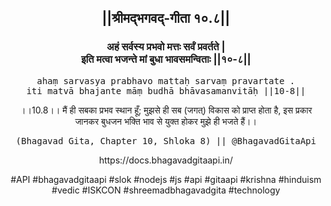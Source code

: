 <center><h2>||श्रीमद्‍भगवद्‍-गीता १०.८||</h2>
<h3>अहं सर्वस्य प्रभवो मत्तः सर्वं प्रवर्तते |<br/>इति मत्वा भजन्ते मां बुधा भावसमन्विताः ||१०-८||</h3>
<pre>ahaṃ sarvasya prabhavo mattaḥ sarvaṃ pravartate .<br/>iti matvā bhajante māṃ budhā bhāvasamanvitāḥ ||10-8||</pre>
<p>।।10.8।। मैं ही सबका प्रभव स्थान हूँ; मुझसे ही सब (जगत्) विकास को प्राप्त होता है, इस प्रकार जानकर बुधजन भक्ति भाव से युक्त होकर मुझे ही भजते हैं।।</p>
<pre>(Bhagavad Gita, Chapter 10, Shloka 8) || @BhagavadGitaApi</pre><p>https://docs.bhagavadgitaapi.in/</p><p>#API #bhagavadgitaapi #slok #nodejs #js #api #gitaapi #krishna #hinduism #vedic #ISKCON #shreemadbhagavadgita #technology</p></center>